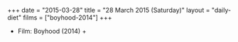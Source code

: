 +++
date = "2015-03-28"
title = "28 March 2015 (Saturday)"
layout = "daily-diet"
films = ["boyhood-2014"]
+++


* Film: Boyhood (2014) +
